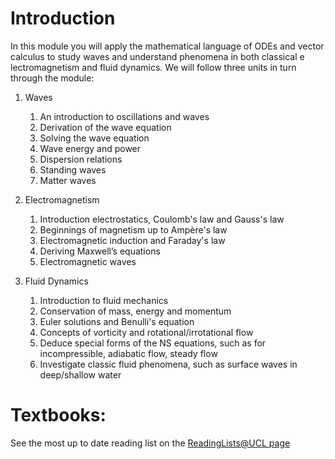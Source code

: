 # Introduction

In this module you will apply the mathematical language of ODEs and vector calculus to study waves and understand phenomena in both classical e
lectromagnetism and fluid dynamics. We will follow three units in turn through the module:

1. Waves
	1. An introduction to oscillations and waves
	2. Derivation of the wave equation
	3. Solving the wave equation
	4. Wave energy and power
	5. Dispersion relations
	6. Standing waves
	7. Matter waves

2. Electromagnetism
	1. Introduction electrostatics, Coulomb's law and Gauss's law
	2. Beginnings of magnetism up to Ampère's law
	3. Electromagnetic induction and Faraday's law
	4. Deriving Maxwell’s equations
	5. Electromagnetic waves

3. Fluid Dynamics
	1. Introduction to fluid mechanics
	2. Conservation of mass, energy and momentum
	3. Euler solutions and Benulli's equation
	4. Concepts of vorticity and rotational/irrotational flow
	5. Deduce special forms of the NS equations, such as for incompressible, adiabatic flow, steady flow
	6. Investigate classic fluid phenomena, such as surface waves in deep/shallow water

# Textbooks:
See the most up to date reading list on the <a href="https://rl.talis.com/3/ucl/lists/0AF32CDD-77A4-0E7B-0EC1-67C7159DBEE9.html" target="_blank">ReadingLists@UCL page</a>